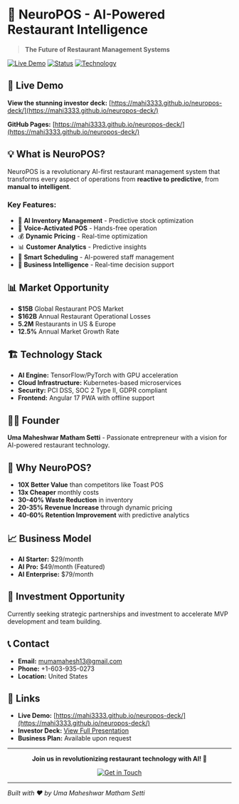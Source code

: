 # 🧠 NeuroPOS - AI-Powered Restaurant Intelligence

> **The Future of Restaurant Management Systems**

[![Live Demo](https://img.shields.io/badge/Live-Demo-brightgreen?style=for-the-badge)](https://neuropos.com)
[![Status](https://img.shields.io/badge/Status-Building-blue?style=for-the-badge)](https://github.com/umamahesh/neuropos-deck)
[![Technology](https://img.shields.io/badge/Tech-AI%20%7C%20ML%20%7C%20Restaurant%20Tech-orange?style=for-the-badge)](https://github.com/umamahesh/neuropos-deck)

## 🚀 **Live Demo**
**View the stunning investor deck:** [https://mahi3333.github.io/neuropos-deck/](https://mahi3333.github.io/neuropos-deck/)

**GitHub Pages:** [https://mahi3333.github.io/neuropos-deck/](https://mahi3333.github.io/neuropos-deck/)

## 💡 **What is NeuroPOS?**

NeuroPOS is a revolutionary AI-first restaurant management system that transforms every aspect of operations from **reactive to predictive**, from **manual to intelligent**.

### **Key Features:**
- 🤖 **AI Inventory Management** - Predictive stock optimization
- 🎤 **Voice-Activated POS** - Hands-free operation
- 💰 **Dynamic Pricing** - Real-time optimization
- 📊 **Customer Analytics** - Predictive insights
- 👥 **Smart Scheduling** - AI-powered staff management
- 🧠 **Business Intelligence** - Real-time decision support

## 📊 **Market Opportunity**

- **$15B** Global Restaurant POS Market
- **$162B** Annual Restaurant Operational Losses
- **5.2M** Restaurants in US & Europe
- **12.5%** Annual Market Growth Rate

## 🏗️ **Technology Stack**

- **AI Engine:** TensorFlow/PyTorch with GPU acceleration
- **Cloud Infrastructure:** Kubernetes-based microservices
- **Security:** PCI DSS, SOC 2 Type II, GDPR compliant
- **Frontend:** Angular 17 PWA with offline support

## 👨‍💼 **Founder**

**Uma Maheshwar Matham Setti** - Passionate entrepreneur with a vision for AI-powered restaurant technology.

## 🌟 **Why NeuroPOS?**

- **10X Better Value** than competitors like Toast POS
- **13x Cheaper** monthly costs
- **30-40% Waste Reduction** in inventory
- **20-35% Revenue Increase** through dynamic pricing
- **40-60% Retention Improvement** with predictive analytics

## 📈 **Business Model**

- **AI Starter:** $29/month
- **AI Pro:** $49/month (Featured)
- **AI Enterprise:** $79/month

## 🎯 **Investment Opportunity**

Currently seeking strategic partnerships and investment to accelerate MVP development and team building.

## 📞 **Contact**

- **Email:** mumamahesh13@gmail.com
- **Phone:** +1-603-935-0273
- **Location:** United States

## 🔗 **Links**

- **Live Demo:** [https://mahi3333.github.io/neuropos-deck/](https://mahi3333.github.io/neuropos-deck/)
- **Investor Deck:** [View Full Presentation](https://mahi3333.github.io/neuropos-deck/)
- **Business Plan:** Available upon request

---

<div align="center">

**Join us in revolutionizing restaurant technology with AI! 🚀**

[![Get in Touch](https://img.shields.io/badge/Get%20in%20Touch-Contact%20Us-blue?style=for-the-badge&logo=gmail)](mailto:mumamahesh13@gmail.com)

</div>

---

*Built with ❤️ by Uma Maheshwar Matham Setti*

